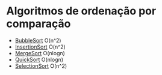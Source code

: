 # Algoritmos de ordenação por comparação
-  [BubbleSort](https://github.com/brandaogabriel/Algoritmos/blob/master/Algoritmos%20de%20Ordenação/src/program/BubbleSort.java) O(n^2)
-  [InsertionSort](https://github.com/brandaogabriel/Algoritmos/blob/master/Algoritmos%20de%20Ordenação/src/program/InsertionSort.java) O(n^2)
-  [MergeSort](https://github.com/brandaogabriel/Algoritmos/blob/master/Algoritmos%20de%20Ordenação/src/program/MergeSort.java) O(nlogn)
-  [QuickSort](https://github.com/brandaogabriel/Algoritmos/blob/master/Algoritmos%20de%20Ordenação/src/program/QuickSort.java) O(nlogn)
-  [SelectionSort](https://github.com/brandaogabriel/Algoritmos/blob/master/Algoritmos%20de%20Ordenação/src/program/SelectionSort.java) O(n^2)
